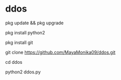 # ddos

pkg update && pkg upgrade

pkg install python2

pkg install git

git clone https://github.com/MayaMonika09/ddos.git

cd ddos

python2 ddos.py <ip> <port> <packet>
